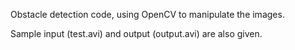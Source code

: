 Obstacle detection code, using OpenCV to manipulate the images.

Sample input (test.avi) and output (output.avi) are also given.
